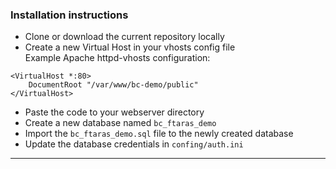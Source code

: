 ### Installation instructions

- Clone or download the current repository locally
- Create a new Virtual Host in your vhosts config file
<br />Example Apache httpd-vhosts configuration:
```
<VirtualHost *:80>
    DocumentRoot "/var/www/bc-demo/public"
</VirtualHost>
```
- Paste the code to your webserver directory
- Create a new database named `bc_ftaras_demo`
- Import the `bc_ftaras_demo.sql` file to the newly created database
- Update the database credentials in `confing/auth.ini`

------------
